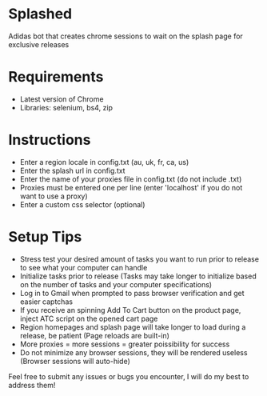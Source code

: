 # Splashed
Adidas bot that creates chrome sessions to wait on the splash page for exclusive releases

# Requirements
- Latest version of Chrome
- Libraries: selenium, bs4, zip

# Instructions
- Enter a region locale in config.txt (au, uk, fr, ca, us)
- Enter the splash url in config.txt
- Enter the name of your proxies file in config.txt (do not include .txt)
- Proxies must be entered one per line (enter 'localhost' if you do not want to use a proxy)
- Enter a custom css selector (optional)

# Setup Tips
- Stress test your desired amount of tasks you want to run prior to release to see what your computer can handle
- Initialize tasks prior to release (Tasks may take longer to initialize based on the number of tasks and your computer specifications)
- Log in to Gmail when prompted to pass browser verification and get easier captchas
- If you receive an spinning Add To Cart button on the product page, inject ATC script on the opened cart page
- Region homepages and splash page will take longer to load during a release, be patient (Page reloads are built-in)
- More proxies = more sessions = greater poissibility for success
- Do not minimize any browser sessions, they will be rendered useless (Browser sessions will auto-hide)

Feel free to submit any issues or bugs you encounter, I will do my best to address them!
